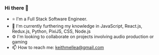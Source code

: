 ### Hi there 👋

- ⭐️ I'm a Full Stack Software Engineer.
- 🌱 I'm currently furthering my knowledge in JavaScript, React.js, Redux.js, Python, PixiJS, CSS, Node.js
- ⚙️  I'm looking to collaborate on projects involving audio production or gaming
- 📫 How to reach me: keithmellea@gmail.com
<!-- - ⚡ Fun fact: Avid outdoorsman and avid indoorsman ;) -->
